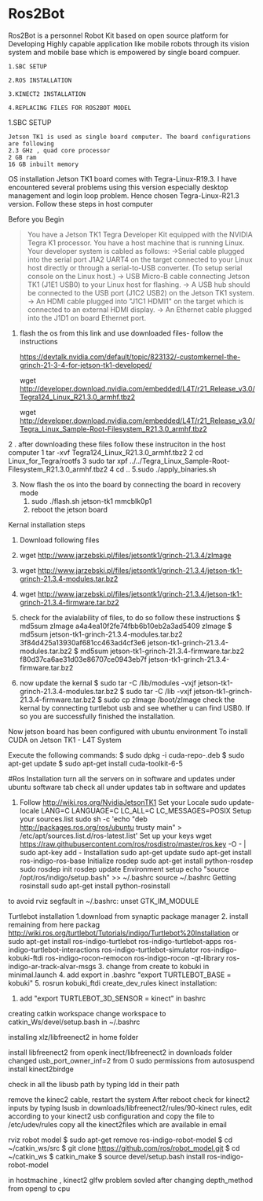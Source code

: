 # Ros2Bot 

Ros2Bot is a personnel Robot Kit based on open source platform for Developing Highly capable application like mobile robots through its vision system and mobile base which is empowered by single board compuer.

	1.SBC SETUP

	2.ROS INSTALLATION

	3.KINECT2 INSTALLATION

	4.REPLACING FILES FOR ROS2BOT MODEL

1.SBC SETUP

	Jetson TK1 is used as single board computer. The board configurations are following
	2.3 GHz , quad core processor
	2 GB ram
	16 GB inbuilt memory

OS installation
	Jetson TK1 board comes with Tegra-Linux-R19.3. I have encountered several problems using this version especially desktop management and login loop problem. Hence chosen Tegra-Linux-R21.3 version.
Follow these steps in host computer


Before you Begin
> You have a Jetson TK1 Tegra Developer Kit equipped with the NVIDIA Tegra K1 processor.
> You have a host machine that is running Linux.
> Your developer system is cabled as follows:
	->Serial cable plugged into the serial port J1A2 UART4 on the target connected to your Linux host directly or through a serial-to-USB converter. (To setup serial console on the Linux host.)
	-> USB Micro-B cable connecting Jetson TK1 (J1E1 USB0) to your Linux host for flashing.
	-> A USB hub should be connected to the USB port (J1C2 USB2) on the Jetson TK1 system.
	-> An HDMI cable plugged into "J1C1 HDMI1" on the target which is connected to an external HDMI display.
	-> An Ethernet cable plugged into the J1D1 on board Ethernet port.


1. flash the os from this link and use downloaded files- follow the instructions

   https://devtalk.nvidia.com/default/topic/823132/-customkernel-the-grinch-21-3-4-for-jetson-tk1-developed/

   wget http://developer.download.nvidia.com/embedded/L4T/r21_Release_v3.0/Tegra124_Linux_R21.3.0_armhf.tbz2

   wget http://developer.download.nvidia.com/embedded/L4T/r21_Release_v3.0/Tegra_Linux_Sample-Root-Filesystem_R21.3.0_armhf.tbz2

2 . after downloading these files follow these instruciton in the host computer
	1 tar -xvf Tegra124_Linux_R21.3.0_armhf.tbz2
	2 cd Linux_for_Tegra/rootfs
	3 sudo tar xpf ../../Tegra_Linux_Sample-Root-Filesystem_R21.3.0_armhf.tbz2
	4 cd ..
	5.sudo ./apply_binaries.sh

3. Now flash the os into the board by connecting the board in recovery mode
	1. sudo ./flash.sh jetson-tk1 mmcblk0p1
	2. reboot the jetson board 

Kernal installation steps
1. Download following files
  1. wget http://www.jarzebski.pl/files/jetsontk1/grinch-21.3.4/zImage
  2. wget http://www.jarzebski.pl/files/jetsontk1/grinch-21.3.4/jetson-tk1-grinch-21.3.4-modules.tar.bz2
  3. wget http://www.jarzebski.pl/files/jetsontk1/grinch-21.3.4/jetson-tk1-grinch-21.3.4-firmware.tar.bz2
 
  

2. check for the avialability of files, to do so follow these instructions
	$ md5sum zImage 
  	a4a4ea10f2fe74fbb6b10eb2a3ad5409  zImage
	$ md5sum jetson-tk1-grinch-21.3.4-modules.tar.bz2 
 	  3f84d425a13930af681cc463ad4cf3e6  jetson-tk1-grinch-21.3.4-modules.tar.bz2
	$ md5sum jetson-tk1-grinch-21.3.4-firmware.tar.bz2
 	  f80d37ca6ae31d03e86707ce0943eb7f  jetson-tk1-grinch-21.3.4-firmware.tar.bz2


3. now update the kernal
	$ sudo tar -C /lib/modules -vxjf jetson-tk1-grinch-21.3.4-modules.tar.bz2
	$ sudo tar -C /lib -vxjf jetson-tk1-grinch-21.3.4-firmware.tar.bz2
	$ sudo cp zImage /boot/zImage
      check the kernal by connecting turtlebot usb and see whether u can find USB0. If so you are successfully finished the installation.


Now jetson board has been configured with ubuntu environment
To install CUDA on Jetson TK1 - L4T System



Execute the following commands:
  $ sudo dpkg -i cuda-repo-<distro>_<version>_<architecture>.deb
  $ sudo apt-get update
  $ sudo apt-get install cuda-toolkit-6-5


#Ros Installation
turn all the servers on in software and updates under ubuntu software tab
check all under updates tab in software and updates
1. Follow
	http://wiki.ros.org/NvidiaJetsonTK1
Set your Locale
sudo update-locale LANG=C LANGUAGE=C LC_ALL=C LC_MESSAGES=POSIX
Setup your sources.list
sudo sh -c 'echo "deb http://packages.ros.org/ros/ubuntu trusty main" > /etc/apt/sources.list.d/ros-latest.list'
Set up your keys
wget https://raw.githubusercontent.com/ros/rosdistro/master/ros.key -O - | sudo apt-key add -
Installation
sudo apt-get update
sudo apt-get install ros-indigo-ros-base
Initialize rosdep
sudo apt-get install python-rosdep
sudo rosdep init
rosdep update
Environment setup
echo "source /opt/ros/indigo/setup.bash" >> ~/.bashrc
source ~/.bashrc
Getting rosinstall
sudo apt-get install python-rosinstall

to avoid rviz segfault 
in ~/.bashrc:
unset GTK_IM_MODULE

Turtlebot installation
1.download from synaptic package manager
2. install remaining from here packag http://wiki.ros.org/turtlebot/Tutorials/indigo/Turtlebot%20Installation
or 
sudo apt-get install ros-indigo-turtlebot ros-indigo-turtlebot-apps ros-indigo-turtlebot-interactions ros-indigo-turtlebot-simulator ros-indigo-kobuki-ftdi ros-indigo-rocon-remocon ros-indigo-rocon -qt-library ros-indigo-ar-track-alvar-msgs
3. change from create to kobuki in minimal.launch
4. add export in .bashrc "export TURTLEBOT_BASE = kobuki"
5. rosrun kobuki_ftdi create_dev_rules 
kinect installation:
1. add "export TURTLEBOT_3D_SENSOR = kinect" in bashrc

creating catkin workspace
change workspace to catkin_Ws/devel/setup.bash in ~/.bashrc

installing xlz/libfreenect2 in home folder

install libfreenect2 from openk inect/libfreenect2 in downloads folder
changed usb_port_owner_inf=2 from 0
sudo permissions from autosuspend
install kinect2birdge

check in all the libusb path by typing ldd in their path 

remove the kinec2 cable, restart the system
After reboot  check for kinect2 inputs by typing lsusb
in downloads/libfreenect2/rules/90-kinect rules, edit according to your kinect2 usb configuration and copy the file to /etc/udev/rules
copy all the kinect2files which are available in email

rviz robot model
$ sudo apt-get remove ros-indigo-robot-model
$ cd ~/catkin_ws/src
$ git clone https://github.com/ros/robot_model.git
$ cd ~/catkin_ws
$ catkin_make
$ source devel/setup.bash
install ros-indigo-robot-model


in hostmachine , kinect2 glfw problem sovled after changing depth_method from opengl to cpu
